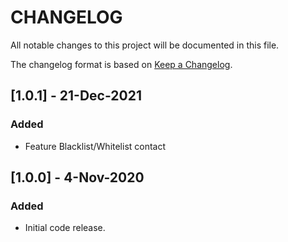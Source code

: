 # CHANGELOG

All notable changes to this project will be documented in this file.

The changelog format is based on [Keep a Changelog](https://keepachangelog.com/en/1.0.0/).

## [1.0.1] - 21-Dec-2021

### Added

- Feature Blacklist/Whitelist contact

## [1.0.0] - 4-Nov-2020

### Added

- Initial code release.
